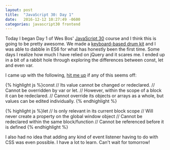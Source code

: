 ```yaml
---
layout: post
title:  "JavaScript 30: Day 1"
date:   2016-12-12 10:27:49 -0600
categories: javascript30 frontend
---
```

Today I began Day 1 of Wes Bos' [JavaScript 30](https://javascript30.com/) course and I think this is going to be pretty awesome. We made a [keyboard-based drum kit](http://codepen.io/tenebroso/pen/YpOMLK?editors=0100) and I was able to dabble in ES6 for what has honestly been the first time. Some days I realize how much I have relied on jQuery and it scares me. I ended up in a bit of a rabbit hole through exploring the differences between const, let and even var. 

I came up with the following, [hit me up](http://twitter.com/jonbukiewicz) if any of this seems off:

{% highlight js %}const
// Its value cannot be changed or redeclared.
// Cannot be overridden by var or let.
// However, within the scope of a block it can be redeclared. 
// Cannot override its objects or arrays as a whole, but values can be edited individually.
{% endhighlight %}

{% highlight js %}let
// Is only relevant in its current block scope
// Will never create a property on the global window object
// Cannot be redeclared within the same block/function
// Cannot be referenced before it is defined
{% endhighlight %}

I also had no idea that adding any kind of event listener having to do with CSS was even possible. I have a lot to learn. Can't wait for tomorrow!